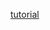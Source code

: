 [tutorial](https://realpython.com/build-a-blog-from-scratch-django/#:~:text=After%20applying%20all,Shell)
